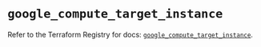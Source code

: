 # `google_compute_target_instance`

Refer to the Terraform Registry for docs: [`google_compute_target_instance`](https://registry.terraform.io/providers/hashicorp/google/6.12.0/docs/resources/compute_target_instance).
